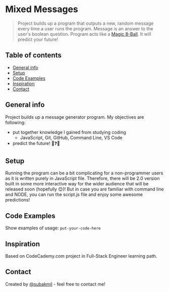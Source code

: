# Mixed Messages
> Project builds up a program that outputs a new, random message every time a user runs the program. Message is an answer to the user's boolean question. Program acts like a [Magic 8-Ball](https://en.wikipedia.org/wiki/Magic_8-Ball). It will predict your future!

## Table of contents

  - [General info](#general-info)
  - [Setup](#setup)
  - [Code Examples](#code-examples)
  - [Inspiration](#inspiration)
  - [Contact](#contact)

## General info
Project builds up a message generator program. My objectives are following:
- put together knowledge I gained from studying coding
  - JavaScript, Git, GitHub, Command Line, VS Code 
- predict the future! :8ball::question::innocent:

## Setup
Running the program can be a bit complicating for a non-programmer users as it is written purely in JavaScript file. Therefore, there will be 2.0 version built in some more interactive way for the wider audience that will be released soon (hopefully :blush:)! But in case you are familiar with command line and NODE, you can run the script.js file and enjoy some awesome predictions!

## Code Examples
Show examples of usage:
`put-your-code-here`

## Inspiration
Based on CodeCademy.com project in Full-Stack Engineer learning path.

## Contact
Created by [@subakmil](https://github.com/subakmil) - feel free to contact me!
